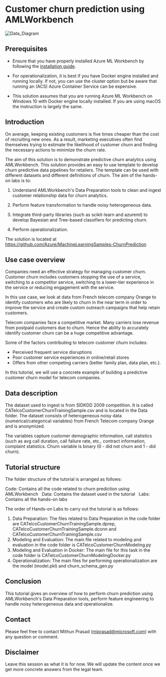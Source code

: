 # Customer churn prediction using AMLWorkbench

![Data_Diagram](https://www.usb-antivirus.com/wp-content/uploads/2014/11/tutorial-windwos-10-2-320x202.png)
## Prerequisites

* Ensure that you have properly installed Azure ML Workbench by following the [installation guide](https://github.com/Azure/ViennaDocs/blob/master/Documentation/Installation.md).

* For operationalization, it is best if you have Docker engine installed and running locally. If not, you can use the cluster option but be aware that running an (ACS) Azure Container Service can be expensive.

* This solution assumes that you are running Azure ML Workbench on Windows 10 with Docker engine locally installed. If you are using macOS the instruction is largely the same.

## Introduction
On average, keeping existing customers is five times cheaper than the cost of recruiting new ones. As a result, marketing executives often find themselves trying to estimate the likelihood of customer churn and finding the necessary actions to minimize the churn rate.

The aim of this solution is to demonstrate predictive churn analytics using AMLWorkbench. This solution provides an easy to use template to develop churn predictive data pipelines for retailers. The template can be used with different datasets and different definitions of churn. The aim of the hands-on labs is to:

1. Understand AMLWorkbench's Data Preparation tools to clean and ingest customer relationship data for churn analytics.

2. Perform feature transformation to handle noisy heterogeneous data.

3. Integrate third-party libraries (such as scikit-learn and azureml) to develop Bayesian and Tree-based classifiers for predicting churn.

4. Perform operationalization.

The solution is located at https://github.com/Azure/MachineLearningSamples-ChurnPrediction

## Use case overview
Companies need an effective strategy for managing customer churn. Customer churn includes customers stopping the use of a service, switching to a competitor service, switching to a lower-tier experience in the service or reducing engagement with the service.

In this use case, we look at data from French telecom company Orange to identify customers who are likely to churn in the near term in order to improve the service and create custom outreach campaigns that help retain customers.

Telecom companies face a competitive market. Many carriers lose revenue from postpaid customers due to churn. Hence the ability to accurately identify customer churn can be a huge competitive advantage.

Some of the factors contributing to telecom customer churn includes:

* Perceived frequent service disruptions
* Poor customer service experiences in online/retail stores
* Offers from other competing carriers (better family plan, data plan, etc.).

In this tutorial, we will use a concrete example of building a predictive customer churn model for telecom companies.

## Data description

The dataset used to ingest is from SIDKDD 2009 competition. It is called CATelcoCustomerChurnTrainingSample.csv and is located in the Data folder. The dataset consists of heterogeneous noisy data (numerical/categorical variables) from French Telecom company Orange and is anonymized.

The variables capture customer demographic information, call statistics (such as avg call duration, call failure rate, etc., contract information, complaint statistics. Churn variable is binary (0 - did not churn and 1 - did churn).

## Tutorial structure

The folder structure of the tutorial is arranged as follows:

Code: Contains all the code related to churn prediction using AMLWorkbench  
Data: Contains the dataset used in the tutorial  
Labs: Contains all the hands-on labs

The order of Hands-on Labs to carry out the tutorial is as follows:
1. Data Preparation:
The files related to Data Preparation in the code folder are CATelcoCustomerChurnTrainingSample.dprep, CATelcoCustomerChurnTrainingSample.dconn and CATelcoCustomerChurnTrainingSample.csv
2. Modeling and Evaluation:
The main file related to modeling and evaluation in the code folder is CATelcoCustomerChurnModeling.py
3. Modeling and Evaluation in Docker:
The main file for this task in the code folder is CATelcoCustomerChurnModelingDocker.py
4. Operationalization:
The main files for performing operationalization are the model (model.pkl) and churn_schema_gen.py

## Conclusion
This tutorial gives an overview of how to perform churn prediction using AMLWorkbench's Data Preparation tools, perform feature engineering to handle noisy heterogeneous data and operationalize.

## Contact
Please feel free to contact Mithun Prasad (miprasad@microsoft.com) with any question or comment.

## Disclaimer
Leave this session as what it is for now. We will update the content once we get more concrete answers from the legal team.
